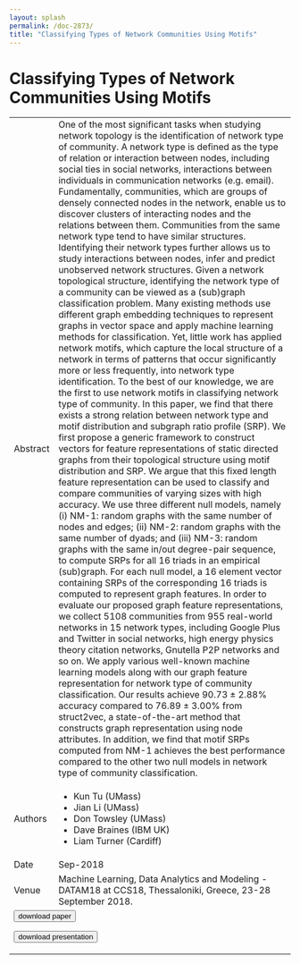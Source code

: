 ```yaml
---
layout: splash
permalink: /doc-2873/
title: "Classifying Types of Network Communities Using Motifs"
---
```


# Classifying Types of Network Communities Using Motifs

<table>
    <tbody>
    <tr>
        <td>Abstract</td>
        <td>One of the most significant tasks when studying network topology is the identification of network type of community. A network type is defined as the type of relation or interaction between nodes, including social ties in social networks, interactions between individuals in communication networks (e.g. email). Fundamentally, communities, which are groups of densely connected nodes in the network, enable us to discover clusters of interacting nodes and the relations between them. Communities from the same network type tend to have similar structures. Identifying their network types further allows us to study interactions between nodes, infer and predict unobserved network structures. Given a network topological structure, identifying the network type of a community can be viewed as a (sub)graph classification problem. Many existing methods use different graph embedding techniques to represent graphs in vector space and apply machine learning methods for classification. Yet, little work has applied network motifs, which capture the local structure of a network in terms of patterns that occur significantly more or less frequently, into network type identification. To the best of our knowledge, we are the first to use network motifs in classifying network type of community. In this paper, we find that there exists a strong relation between network type and motif distribution and subgraph ratio profile (SRP). We first propose a generic framework to construct vectors for feature representations of static directed graphs from their topological structure using motif distribution and SRP. We argue that this fixed length feature representation can be used to classify and compare communities of varying sizes with high accuracy. We use three different null models, namely (i) NM-1: random graphs with the same number of nodes and edges; (ii) NM-2: random graphs with the same number of dyads; and (iii) NM-3: random graphs with the same in/out degree-pair sequence, to compute SRPs for all 16 triads in an empirical (sub)graph. For each null model, a 16 element vector containing SRPs of the corresponding 16 triads is computed to represent graph features. In order to evaluate our proposed graph feature representations, we collect 5108 communities from 955 real-world networks in 15 network types, including Google Plus and Twitter in social networks, high energy physics theory citation networks, Gnutella P2P networks and so on. We apply various well-known machine learning models along with our graph feature representation for network type of community classification. Our results achieve 90.73 ± 2.88% accuracy compared to 76.89 ± 3.00% from struct2vec, a state-of-the-art method that constructs graph representation using node attributes. In addition, we find that motif SRPs computed from NM-1 achieves the best performance compared to the other two null models in network type of community classification.</td>
    </tr>
    <tr>
        <td>Authors</td>
        <td>
            <ul>
                <li>Kun Tu (UMass)</li>
                <li>Jian Li (UMass)</li>
                <li>Don Towsley (UMass)</li>
                <li>Dave Braines (IBM UK)</li>
                <li>Liam Turner (Cardiff)</li>
            </ul>
        </td>
    </tr>
    <tr>
        <td>Date</td>
        <td>Sep-2018</td>
    </tr>
    <tr>
        <td>Venue</td>
        <td>Machine Learning, Data Analytics and Modeling - DATAM18 at CCS18, Thessaloniki, Greece, 23-28 September 2018.</td>
    </tr>
        <tr>
            <td colspan="2">
                <form method="get" action="https://ibm.box.com/v/doc-2873-paper">
                    <button type="submit">download paper</button>
                </form>
                <form method="get" action="https://ibm.box.com/v/doc-2873-slides">
                    <button type="submit">download presentation</button>
                </form>
            </td>
        </tr>
    </tbody>
</table>
